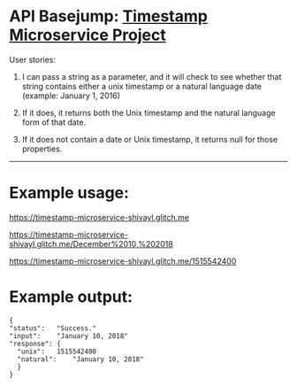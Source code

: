 API Basejump: [Timestamp Microservice Project](https://www.freecodecamp.org/challenges/timestamp-microservice)
=========================

User stories:

  1) I can pass a string as a parameter, and it will check to see whether that string contains either a unix timestamp or a natural language date (example: January 1, 2016)

  2) If it does, it returns both the Unix timestamp and the natural language form of that date.

  3) If it does not contain a date or Unix timestamp, it returns null for those properties.
  
---

Example usage:
==============
https://timestamp-microservice-shivayl.glitch.me

https://timestamp-microservice-shivayl.glitch.me/December%2010,%202018

https://timestamp-microservice-shivayl.glitch.me/1515542400

Example output:
==============

```
{
"status":	"Success."
"input":	"January 10, 2018"
"response":	{
  "unix":	1515542400
  "natural":	"January 10, 2018"
  }
}
```
